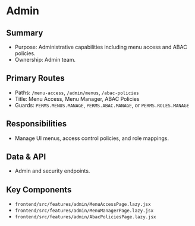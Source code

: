 # Admin

## Summary
- Purpose: Administrative capabilities including menu access and ABAC policies.
- Ownership: Admin team.

## Primary Routes
- Paths: `/menu-access`, `/admin/menus`, `/abac-policies`
- Title: Menu Access, Menu Manager, ABAC Policies
- Guards: `PERMS.MENUS.MANAGE`, `PERMS.ABAC.MANAGE`, or `PERMS.ROLES.MANAGE`

## Responsibilities
- Manage UI menus, access control policies, and role mappings.

## Data & API
- Admin and security endpoints.

## Key Components
- `frontend/src/features/admin/MenuAccessPage.lazy.jsx`
- `frontend/src/features/admin/MenuManagerPage.lazy.jsx`
- `frontend/src/features/admin/AbacPoliciesPage.lazy.jsx`

